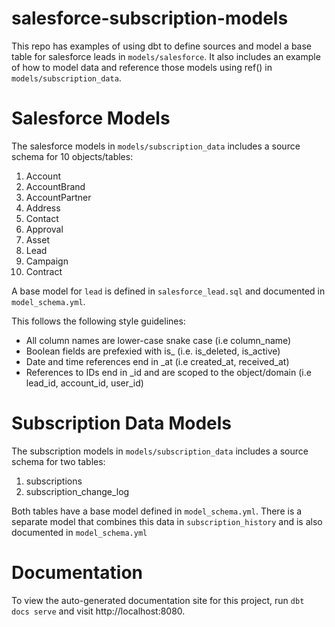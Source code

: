 # salesforce-subscription-models

This repo has examples of using dbt to define sources and model a base table for salesforce leads in `models/salesforce`. It also includes an example of how to model data and reference those models using ref() in `models/subscription_data`.

# Salesforce Models

The salesforce models in `models/subscription_data` includes a source schema for 10 objects/tables:

  1. Account
  2. AccountBrand
  3. AccountPartner
  4. Address
  5. Contact
  6. Approval
  7. Asset
  8. Lead
  9. Campaign
  10. Contract

A base model for `lead` is defined in `salesforce_lead.sql` and documented in `model_schema.yml`.

This follows the following style guidelines:
  
  - All column names are lower-case snake case (i.e column_name)
  - Boolean fields are prefexied with is_ (i.e. is_deleted, is_active)
  - Date and time references end in _at (i.e created_at, received_at)
  - References to IDs end in _id and are scoped to the object/domain (i.e lead_id, account_id, user_id)

# Subscription Data Models

The subscription models in `models/subscription_data` includes a source schema for two tables:
  
  1. subscriptions
  2. subscription_change_log 

Both tables have a base model defined in `model_schema.yml`. There is a separate model that combines this data in `subscription_history` and is also documented in `model_schema.yml`

# Documentation

To view the auto-generated documentation site for this project, run `dbt docs serve` and visit http://localhost:8080.